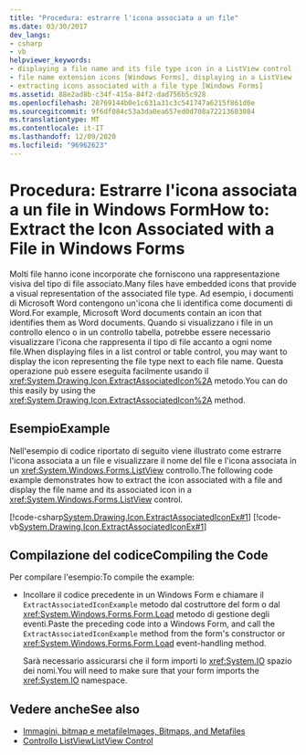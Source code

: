 ```yaml
---
title: "Procedura: estrarre l'icona associata a un file"
ms.date: 03/30/2017
dev_langs:
- csharp
- vb
helpviewer_keywords:
- displaying a file name and its file type icon in a ListView control [Windows Forms]
- file name extension icons [Windows Forms], displaying in a ListView
- extracting icons associated with a file type [Windows Forms]
ms.assetid: 88e2ad8b-c34f-415a-84f2-dad756b5c928
ms.openlocfilehash: 28769144b0e1c631a31c3c541747a6215f861d0e
ms.sourcegitcommit: 9f6df084c53a3da0ea657ed0d708a72213683084
ms.translationtype: MT
ms.contentlocale: it-IT
ms.lasthandoff: 12/09/2020
ms.locfileid: "96962623"
---
```

# <a name="how-to-extract-the-icon-associated-with-a-file-in-windows-forms"></a><span data-ttu-id="3fa74-102">Procedura: Estrarre l'icona associata a un file in Windows Form</span><span class="sxs-lookup"><span data-stu-id="3fa74-102">How to: Extract the Icon Associated with a File in Windows Forms</span></span>
<span data-ttu-id="3fa74-103">Molti file hanno icone incorporate che forniscono una rappresentazione visiva del tipo di file associato.</span><span class="sxs-lookup"><span data-stu-id="3fa74-103">Many files have embedded icons that provide a visual representation of the associated file type.</span></span> <span data-ttu-id="3fa74-104">Ad esempio, i documenti di Microsoft Word contengono un'icona che li identifica come documenti di Word.</span><span class="sxs-lookup"><span data-stu-id="3fa74-104">For example, Microsoft Word documents contain an icon that identifies them as Word documents.</span></span> <span data-ttu-id="3fa74-105">Quando si visualizzano i file in un controllo elenco o in un controllo tabella, potrebbe essere necessario visualizzare l'icona che rappresenta il tipo di file accanto a ogni nome file.</span><span class="sxs-lookup"><span data-stu-id="3fa74-105">When displaying files in a list control or table control, you may want to display the icon representing the file type next to each file name.</span></span> <span data-ttu-id="3fa74-106">Questa operazione può essere eseguita facilmente usando il <xref:System.Drawing.Icon.ExtractAssociatedIcon%2A> metodo.</span><span class="sxs-lookup"><span data-stu-id="3fa74-106">You can do this easily by using the <xref:System.Drawing.Icon.ExtractAssociatedIcon%2A> method.</span></span>  
  
## <a name="example"></a><span data-ttu-id="3fa74-107">Esempio</span><span class="sxs-lookup"><span data-stu-id="3fa74-107">Example</span></span>  
 <span data-ttu-id="3fa74-108">Nell'esempio di codice riportato di seguito viene illustrato come estrarre l'icona associata a un file e visualizzare il nome del file e l'icona associata in un <xref:System.Windows.Forms.ListView> controllo.</span><span class="sxs-lookup"><span data-stu-id="3fa74-108">The following code example demonstrates how to extract the icon associated with a file and display the file name and its associated icon in a <xref:System.Windows.Forms.ListView> control.</span></span>  
  
 [!code-csharp[System.Drawing.Icon.ExtractAssociatedIconEx#1](~/samples/snippets/csharp/VS_Snippets_Winforms/System.Drawing.Icon.ExtractAssociatedIconEx/CS/Form1.cs#1)]
 [!code-vb[System.Drawing.Icon.ExtractAssociatedIconEx#1](~/samples/snippets/visualbasic/VS_Snippets_Winforms/System.Drawing.Icon.ExtractAssociatedIconEx/VB/Form1.vb#1)]  
  
## <a name="compiling-the-code"></a><span data-ttu-id="3fa74-109">Compilazione del codice</span><span class="sxs-lookup"><span data-stu-id="3fa74-109">Compiling the Code</span></span>  
 <span data-ttu-id="3fa74-110">Per compilare l'esempio:</span><span class="sxs-lookup"><span data-stu-id="3fa74-110">To compile the example:</span></span>  
  
- <span data-ttu-id="3fa74-111">Incollare il codice precedente in un Windows Form e chiamare il `ExtractAssociatedIconExample` metodo dal costruttore del form o dal <xref:System.Windows.Forms.Form.Load> metodo di gestione degli eventi.</span><span class="sxs-lookup"><span data-stu-id="3fa74-111">Paste the preceding code into a Windows Form, and call the `ExtractAssociatedIconExample` method from the form's constructor or <xref:System.Windows.Forms.Form.Load> event-handling method.</span></span>  
  
     <span data-ttu-id="3fa74-112">Sarà necessario assicurarsi che il form importi lo <xref:System.IO> spazio dei nomi.</span><span class="sxs-lookup"><span data-stu-id="3fa74-112">You will need to make sure that your form imports the <xref:System.IO> namespace.</span></span>  
  
## <a name="see-also"></a><span data-ttu-id="3fa74-113">Vedere anche</span><span class="sxs-lookup"><span data-stu-id="3fa74-113">See also</span></span>

- [<span data-ttu-id="3fa74-114">Immagini, bitmap e metafile</span><span class="sxs-lookup"><span data-stu-id="3fa74-114">Images, Bitmaps, and Metafiles</span></span>](images-bitmaps-and-metafiles.md)
- [<span data-ttu-id="3fa74-115">Controllo ListView</span><span class="sxs-lookup"><span data-stu-id="3fa74-115">ListView Control</span></span>](../controls/listview-control-windows-forms.md)
